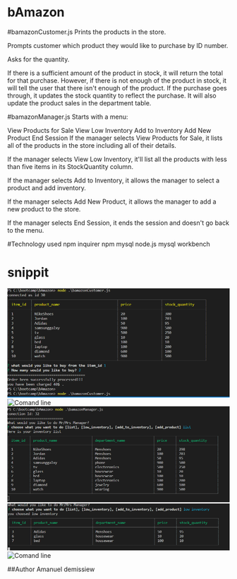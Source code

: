 # bAmazon


#bamazonCustomer.js
Prints the products in the store.

Prompts customer which product they would like to purchase by ID number.

Asks for the quantity.

If there is a sufficient amount of the product in stock, it will return the total for that purchase.
However, if there is not enough of the product in stock, it will tell the user that there isn't enough of the product.
If the purchase goes through, it updates the stock quantity to reflect the purchase.
It will also update the product sales in the department table.

#bamazonManager.js
Starts with a menu:

View Products for Sale
View Low Inventory
Add to Inventory
Add New Product
End Session
If the manager selects View Products for Sale, it lists all of the products in the store including all of their details.

If the manager selects View Low Inventory, it'll list all the products with less than five items in its StockQuantity column.

If the manager selects Add to Inventory, it allows the manager to select a product and add inventory.

If the manager selects Add New Product, it allows the manager to add a new product to the store.

If the manager selects End Session, it ends the session and doesn't go back to the menu.

#Technology used
npm inquirer
npm mysql
node.js
mysql workbench

# snippit
![Comand line](/images/capture.PNG)
![Comand line](/images/snippet3.customerpicture.PNG)
![Comand line](/images/managerList.PNG)
![Comand line](/images/managerlowinventery.PNG)
![Comand line](/images/managerAddinvenotry.PNG)


##Author 
Amanuel demissiew
